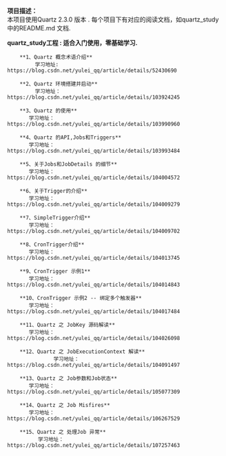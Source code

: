 **项目描述：**  
本项目使用Quartz 2.3.0 版本 . 每个项目下有对应的阅读文档，如quartz_study 中的README.md 文档.

**quartz_study工程 : 适合入门使用，零基础学习.**

        **1、Quartz 概念术语介绍**  
             学习地址: https://blog.csdn.net/yulei_qq/article/details/52430690
        
        **2、Quartz 环境搭建并启动**  
             学习地址：https://blog.csdn.net/yulei_qq/article/details/103924245
        
        **3、Quartz 的使用**  
           学习地址：https://blog.csdn.net/yulei_qq/article/details/103990960
           
        **4、Quartz 的API,Jobs和Triggers**  
           学习地址： https://blog.csdn.net/yulei_qq/article/details/103993484
        
        **5、关于Jobs和JobDetails 的细节**  
           学习地址： https://blog.csdn.net/yulei_qq/article/details/104004572
        
        **6、关于Trigger的介绍**  
           学习地址： https://blog.csdn.net/yulei_qq/article/details/104009279
           
        **7、SimpleTrigger介绍**  
           学习地址： https://blog.csdn.net/yulei_qq/article/details/104009702
           
        **8、CronTrigger介绍**  
           学习地址： https://blog.csdn.net/yulei_qq/article/details/104013745
           
        **9、CronTrigger 示例1**  
           学习地址： https://blog.csdn.net/yulei_qq/article/details/104014843 
        
        **10、CronTrigger 示例2 -- 绑定多个触发器**  
           学习地址： https://blog.csdn.net/yulei_qq/article/details/104017484
           
        **11、Quartz 之 JobKey 源码解读**  
           学习地址： https://blog.csdn.net/yulei_qq/article/details/104026098   
           
        **12、Quartz 之 JobExecutionContext 解读**  
                   学习地址： https://blog.csdn.net/yulei_qq/article/details/104091497
                   
        **13、Quartz 之 Job参数和Job状态**  
           学习地址：https://blog.csdn.net/yulei_qq/article/details/105077309
           
        **14、Quartz 之 Job Misfires**  
           学习地址：https://blog.csdn.net/yulei_qq/article/details/106267529
        
        **15、Quartz 之 处理Job 异常**  
              学习地址：https://blog.csdn.net/yulei_qq/article/details/107257463
